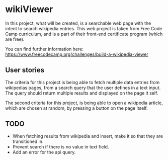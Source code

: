 # wikiViewer
In this project, what will be created, is a searchable web page with the intent to search wikipedia entries. This web project is taken from Free Code Camp curriculum, and is a part of their front-end certificate program (which are free).

You can find further information here:
https://www.freecodecamp.org/challenges/build-a-wikipedia-viewer

## User stories

The criteria for this project is being able to fetch multiple data entries from wikipedias pages, from a search query that the user defines in a text input. The query should return multiple results and displayed on the page it self.

The second criteria for this project, is being able to open a wikipedia article, which are chosen at random, by pressing a button on the page itself.


## TODO

- When fetching results from wikipedia and insert, make it so that they are transitioned in.
- Prevent search if there is no value in text field.
- Add an error for the api query.
